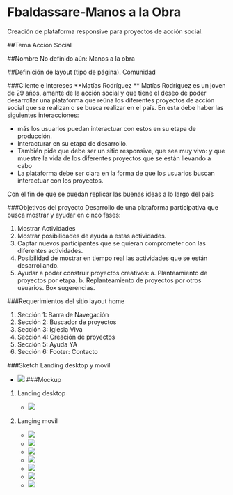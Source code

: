 # Fbaldassare-Manos a la Obra
Creación de plataforma responsive para proyectos de acción social.

##Tema
Acción Social

##Nombre
No definido aún: Manos a la obra

##Definición de layout (tipo de página).
Comunidad

###Cliente e Intereses
**Matías Rodríguez **
Matías Rodríguez es un joven de 29 años, amante de la acción social y que tiene el deseo de poder desarrollar una plataforma que reúna los diferentes proyectos de acción social que se realizan o se busca realizar en el país. En esta debe haber las siguientes interacciones: 
- más los usuarios puedan interactuar con estos en su etapa de producción.
- Interacturar en su etapa de desarrollo.
- También pide que debe ser un sitio responsive, que sea muy vivo: y que muestre la vida de los diferentes proyectos que se están llevando a cabo
- La plataforma debe ser clara en la forma de que los usuarios buscan interactuar con los proyectos.

Con el fin de que se puedan replicar las buenas ideas a lo largo del país

###Objetivos del proyecto
Desarrollo de una plataforma participativa que busca mostrar y ayudar en cinco fases:
1. Mostrar Actividades
2. Mostrar posibilidades de ayuda a estas actividades.
3. Captar nuevos participantes que se quieran comprometer con las diferentes actividades.
4. Posibilidad de mostrar en tiempo real las actividades que se están desarrollando.
5. Ayudar a poder construir proyectos creativos:
    a. Planteamiento de proyectos por etapa.
    b. Replanteamiento de proyectos por otros usuarios. Box sugerencias.

###Requerimientos del sitio layout home
1. Sección 1: Barra de Navegación
2. Sección 2: Buscador de proyectos
3. Sección 3: Iglesia Viva
4. Sección 4: Creación de proyectos
5. Sección 5: Ayuda YA
6. Sección 6: Footer: Contacto

###Sketch
Landing desktop y movil
- ![](Assets/mockup/mockup/desktop.jpg)
###Mockup
1. Landing desktop
   - ![](Assets/mockup/mockup/desktop.jpg)

2. Langing movil
   - ![](Assets/mockup/mockup/movil-1.jpg)
   - ![](Assets/mockup/mockup/movil-menu.jpg)
   - ![](Assets/mockup/mockup/movil-2.jpg)
   - ![](Assets/mockup/mockup/movil-3.jpg)
   - ![](Assets/mockup/mockup/movil-4.jpg)
   - ![](Assets/mockup/mockup/movil-5.jpg)
   - ![](Assets/mockup/mockup/movil-6.jpg)


